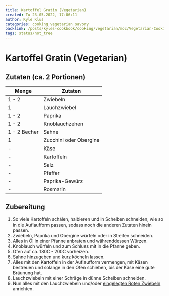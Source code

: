 ```yaml
---
title: Kartoffel Gratin (Vegetarian)
created: Tu 23.05.2022, 17:06:11
author: Kyle Klus
categories: cooking vegetarian savory
backlink: /posts/kyles-cookbook/cooking/vegetarian/moc/Vegetarian-Cooking-Recipes.html
tags: status/not_tree
---
```


# Kartoffel Gratin (Vegetarian)

## Zutaten (ca. 2 Portionen)

| Menge            | Zutaten                        |
| ---------------- | ------------------------------ |
| 1 - 2              | Zwiebeln                       |
| 1                | Lauchzwiebel                   |
| 1 - 2              | Paprika                        |
| 1 - 2              | Knoblauchzehen                 |
| 1 - 2 Becher       | Sahne                          |
| 1                | Zucchini oder Obergine         |
| -                | Käse                           |
| -                | Kartoffeln                     |
| -                | Salz                           |
| -                | Pfeffer                        |
| -                | Paprika-Gewürz                 |
| -                | Rosmarin                       |

## Zubereitung

1. So viele Kartoffeln schälen, halbieren und in Scheiben schneiden, wie so in die Auflaufform passen, sodass noch die anderen Zutaten hinein passen.
2. Zwiebeln, Paprika und Obergine würfeln oder in Streifen schneiden.
3. Alles in Öl in einer Pfanne anbraten und währenddessen Würzen.
4. Knoblauch würfeln und zum Schluss mit in die Pfanne geben.
5. Ofen auf ca. 180C - 200C vorheizen.
6. Sahne hinzugeben und kurz köcheln lassen.
7. Alles mit den Kartoffeln in der Auflaufform vermengen, mit Käsen bestreuen und solange in den Ofen schieben, bis der Käse eine gute Bräunung hat.
8. Lauchzwiebeln mit einer Schräge in dünne Scheiben schneiden.
9. Nun alles mit den Lauchzwiebeln und/oder [eingelegten Roten Zwiebeln](/posts/kyles-cookbook/meals/Eingelegte-Rote-Zwiebeln.html) anrichten.
